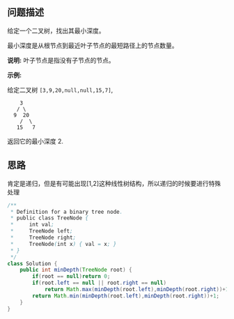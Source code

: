 ## 问题描述

给定一个二叉树，找出其最小深度。

最小深度是从根节点到最近叶子节点的最短路径上的节点数量。

**说明:** 叶子节点是指没有子节点的节点。

**示例:**

给定二叉树 `[3,9,20,null,null,15,7]`,

```
    3
   / \
  9  20
    /  \
   15   7
```

返回它的最小深度  2.



## 思路

肯定是递归，但是有可能出现[1,2]这种线性树结构，所以递归的时候要进行特殊处理

```java
/**
 * Definition for a binary tree node.
 * public class TreeNode {
 *     int val;
 *     TreeNode left;
 *     TreeNode right;
 *     TreeNode(int x) { val = x; }
 * }
 */
class Solution {
    public int minDepth(TreeNode root) {
        if(root == null)return 0;
        if(root.left == null || root.right == null)
            return Math.max(minDepth(root.left),minDepth(root.right))+1;
        return Math.min(minDepth(root.left),minDepth(root.right))+1;
    }
}
```

